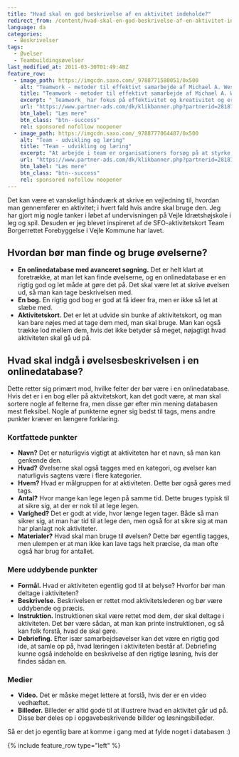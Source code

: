 ```yaml
---
title: "Hvad skal en god beskrivelse af en aktivitet indeholde?"
redirect_from: /content/hvad-skal-en-god-beskrivelse-af-en-aktivitet-indeholde
language: da
categories:
  - Beskrivelser
tags:
  - Øvelser
  - Teambuildingsøvelser
last_modified_at: 2011-03-30T01:49:48Z
feature_row:
  - image_path: https://imgcdn.saxo.com/_9788771580051/0x500
    alt: "Teamwork - metoder til effektivt samarbejde af Michael A. West"
    title: "Teamwork - metoder til effektivt samarbejde af Michael A. West"
    excerpt: "_Teamwork_ har fokus på effektivitet og kreativitet og er for alle, der på den ene eller anden måde bruger teamwork i deres dagligdag. Bogen er fyldt med praktiske eksempler og teori, der kan hjælpe et team med at opstille mål og opnå dem."
    url: "https://www.partner-ads.com/dk/klikbanner.php?partnerid=28187&bannerid=43264&htmlurl=https://www.saxo.com/dk/teamwork_michael-a-west_haeftet_9788771580051"
    btn_label: "Læs mere"
    btn_class: "btn--success"
    rel: sponsored nofollow noopener
  - image_path: https://imgcdn.saxo.com/_9788777064487/0x500
    alt: "Team - udvikling og læring"
    title: "Team - udvikling og læring"
    excerpt: "At arbejde i team er organisationers forsøg på at styrke udvikling af faglige og personlige potentialer og kompetencer. Bogens formål er at give svar på, hvordan udvikling og læring i team kan blive en succes, fx om sporten er en passende metafor til at fremme teamudvikling og læring og forståelse af samarbejde samt om team på arbejdspladsen kan skabe nye fortællinger om medarbejdernes måde at se på samarbejde og gensidig udvikling."
    url: "https://www.partner-ads.com/dk/klikbanner.php?partnerid=28187&bannerid=43264&htmlurl=https://www.saxo.com/dk/team-udvikling-og-laering_morten-bertelsen-red-reinhard-stelter-red_haeftet_9788777064487"
    btn_label: "Læs mere"
    btn_class: "btn--success"
    rel: sponsored nofollow noopener
---
```


Det kan være et vanskeligt håndværk at skrive en vejledning til, hvordan man gennemfører en aktivitet; i hvert fald hvis andre skal bruge den. Jeg har gjort mig nogle tanker i løbet af undervisningen på Vejle Idrætshøjskole i leg og spil. Desuden er jeg blevet inspireret af de SFO-aktivitetskort Team Borgerrettet Forebyggelse i Vejle Kommune har lavet.

Hvordan bør man finde og bruge øvelserne?
-----------------------------------------

- **En onlinedatabase med avanceret søgning.** Det er helt klart at foretrække, at man let kan finde øvelserne, og en onlinedatabase er en rigtig god og let måde at gøre det på. Det skal være let at skrive øvelsen ud, så man kan tage beskrivelsen med.
- **En bog.** En rigtig god bog er god at få ideer fra, men er ikke så let at slæbe med.
- **Aktivitetskort.** Det er let at udvide sin bunke af aktivitetskort, og man kan bare nøjes med at tage dem med, man skal bruge. Man kan også trække lod mellem dem, hvis det ikke betyder så meget, nøjagtigt hvad aktiviteten skal gå ud på.

Hvad skal indgå i øvelsesbeskrivelsen i en onlinedatabase?
----------------------------------------------------------

Dette retter sig primært mod, hvilke felter der bør være i en onlinedatabase. Hvis det er i en bog eller på aktvitetskort, kan det godt være, at man skal sortere nogle af felterne fra, men disse gør efter min mening databasen mest fleksibel. Nogle af punkterne egner sig bedst til tags, mens andre punkter kræver en længere forklaring.

### Kortfattede punkter

- **Navn?** Det er naturligvis vigtigt at aktiviteten har et navn, så man kan genkende den.
- **Hvad?** Øvelserne skal også tagges med en kategori, og øvelser kan naturligvis sagtens være i flere kategorier.
- **Hvem?** Hvad er målgruppen for at aktiviteten. Dette bør også gøres med tags.
- **Antal?** Hvor mange kan lege legen på samme tid. Dette bruges typisk til at sikre sig, at der er nok til at lege legen.
- **Varighed?** Det er godt at vide, hvor længe legen tager. Både så man sikrer sig, at man har tid til at lege den, men også for at sikre sig at man har planlagt nok aktiviteter.
- **Materialer?** Hvad skal man bruge til øvelsen? Dette bør egentlig tagges, men ulempen er at man ikke kan lave tags helt præcise, da man ofte også har brug for antallet.

### Mere uddybende punkter

- **Formål.** Hvad er aktiviteten egentlig god til at belyse? Hvorfor bør man deltage i aktiviteten?
- **Beskrivelse.** Beskrivelsen er rettet mod aktivitetslederen og bør være uddybende og præcis.
- **Instruktion.** Instruktionen skal være rettet mod dem, der skal deltage i aktiviteten. Det bør være sådan, at man kan printe instruktionen, og så kan folk forstå, hvad de skal gøre.
- **Debriefing.** Efter især samarbejdsøvelser kan det være en rigtig god ide, at samle op på, hvad læringen i aktiviteten består af. Debriefing kunne også indeholde en beskrivelse af den rigtige løsning, hvis der findes sådan en.

### Medier

- **Video.** Det er måske meget lettere at forslå, hvis der er en video vedhæftet.
- **Billeder.** Billeder er altid gode til at illustrere hvad en aktivitet går ud på. Disse bør deles op i opgavebeskrivende billder og løsningsbilleder.

Så er det jo egentlig bare at komme i gang med at fylde noget i databasen :)

{% include feature_row type="left" %}
